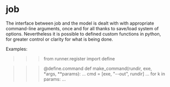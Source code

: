 # job

The interface between job and the model is dealt with with appropriate command-line
arguments, once and for all thanks to save/load system of options.
Nevertheless it is possible to defined custom functions in python, for greater control
or clarity for what is being done. 

Examples:

>>> from runner.register import define

>>> @define.command
>>> def make_command(rundir, exe, *args, **params):
...     cmd = [exe, "--out", rundir]
...     for k in params:
...           

